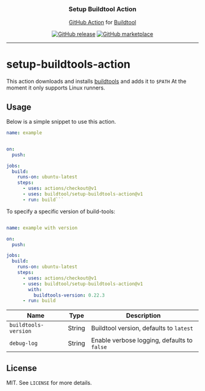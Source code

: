 <p align="center">
  <h3 align="center">Setup Buildtool Action</h3>
  <p align="center"><a href="https://github.com/features/actions">GitHub Action</a> for <a href="https://buildtools.io/">Buildtool</a></p>
  <p align="center">
    <a href="https://github.com/buildtool/setup-buildtools-action/releases/latest"><img alt="GitHub release" src="https://img.shields.io/github/release/buildtool/buildtools-action.svg?logo=github"></a>
    <a href="https://github.com/marketplace/actions/setup-buildtools"><img alt="GitHub marketplace" src="https://img.shields.io/badge/marketplace-buildtools--action-blue?logo=github"></a>
  </p>
</p>

---

# setup-buildtools-action

This action downloads and installs [buildtools](https://buildtools.io/) and adds it to `$PATH`
At the moment it only supports Linux runners.

## Usage

Below is a simple snippet to use this action.

```yaml
name: example


on:
  push:

jobs:
  build:
    runs-on: ubuntu-latest
    steps:
      - uses: actions/checkout@v1
      - uses: buildtool/setup-buildtools-action@v1
      - run: build```
```

To specify a specific version of build-tools:

```yaml

name: example with version

on:
  push:

jobs:
  build:
    runs-on: ubuntu-latest
    steps:
      - uses: actions/checkout@v1
      - uses: buildtool/setup-buildtools-action@v1
        with:
          buildtools-version: 0.22.3
      - run: build
```

| Name                 | Type    | Description                                 |
|----------------------|---------|---------------------------------------------|
| `buildtools-version` | String  | Buildtool version, defaults to `latest`     |
| `debug-log  `        | String  | Enable verbose logging, defaults to `false` |

## License

MIT. See `LICENSE` for more details.

